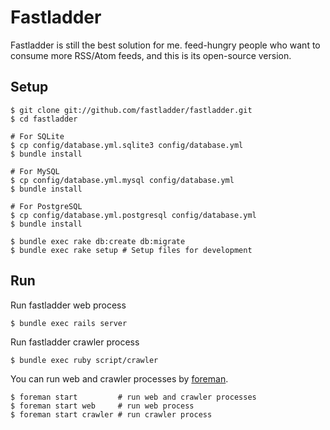 # Fastladder 

Fastladder is still the best solution for me. feed-hungry people who want to consume more RSS/Atom feeds, and this is its open-source version.

## Setup

```
$ git clone git://github.com/fastladder/fastladder.git
$ cd fastladder

# For SQLite
$ cp config/database.yml.sqlite3 config/database.yml
$ bundle install

# For MySQL
$ cp config/database.yml.mysql config/database.yml
$ bundle install

# For PostgreSQL
$ cp config/database.yml.postgresql config/database.yml
$ bundle install

$ bundle exec rake db:create db:migrate
$ bundle exec rake setup # Setup files for development
```

## Run

Run fastladder web process

```
$ bundle exec rails server
```

Run fastladder crawler process

```
$ bundle exec ruby script/crawler
```

You can run web and crawler processes by [foreman](https://github.com/ddollar/foreman).

```
$ foreman start         # run web and crawler processes
$ foreman start web     # run web process
$ foreman start crawler # run crawler process
```
